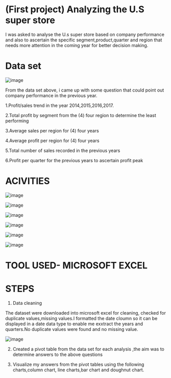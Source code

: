# (First project) Analyzing the U.S super store

I was asked to analyse the U.s super store based on company performance and also to ascertain the specific segment,product,quarter and region that needs more attention in the coming year for better decision making.


# Data set

![image](https://github.com/Maris27/-Project-Analysis-the-U.s-Super-store./assets/140453106/07e17dc0-a291-4211-a916-a57cbadde0b2)


From the data set above, i came up with some question that could point out company performance in the previous year.

1.Profit/sales trend in the year 2014,2015,2016,2017.
 				
2.Total profit by segment from the (4) four region to determine the least performing 

3.Average sales per region for (4) four years 

4.Average profit per region for (4) four years

5.Total number of sales recorded in the previous years

6.Profit per quarter for the previous years to ascertain profit peak





# ACIVITIES

![image](https://github.com/Maris27/-Project-Analysis-the-U.s-Super-store./assets/140453106/189cb549-d08b-42dd-97cb-f28e42ce6445)



![image](https://github.com/Maris27/-Project-Analysis-the-U.s-Super-store./assets/140453106/e8faf590-fe44-4ae0-8471-9914881581c8)



![image](https://github.com/Maris27/-Project-Analysis-the-U.s-Super-store./assets/140453106/745dcf3b-71f3-49a3-9b45-0d5decdd5e4b)



![image](https://github.com/Maris27/-Project-Analysis-the-U.s-Super-store./assets/140453106/a30cdcfe-dcf0-4334-804e-4032da3c707a)



![image](https://github.com/Maris27/-Project-Analyzing-the-U.s-Super-store./assets/140453106/1113046e-5ea0-49c6-82b9-3dc0f47502b1)



![image](https://github.com/Maris27/-Project-Analyzing-the-U.s-Super-store./assets/140453106/1c9a7f50-012f-4ae4-ae60-d13bed09c6de)



# TOOL USED- MICROSOFT EXCEL


# STEPS
1. Data cleaning

The dataset were downloaded into microsoft excel for cleaning, checked for duplicate values,missing values.I formatted the date cloumn so it can be displayed in a date data type to enable me exxtract the years and quarters.No duplicate values were found and no missing value.


![image](https://github.com/Maris27/-Project-Analyzing-the-U.s-Super-store./assets/140453106/8cbd8d38-a851-4b0b-a564-748f0ffc7c48)

2. Created a pivot table from the data set for each analysis ,the aim was to determine answers to the above questions

3. Visualize my answers from the pivot tables using the following charts,column chart, line charts,bar chart and doughnut chart.















